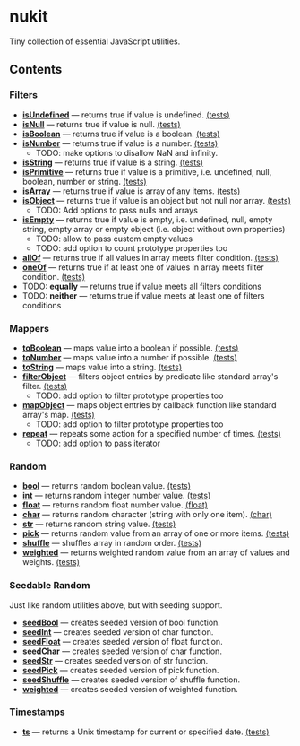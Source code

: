 # nukit

Tiny collection of essential JavaScript utilities.

## Contents

### Filters

  - [**isUndefined**](src/filters/isUndefined/index.ts) — returns true if value is undefined. [(tests)](src/filters/isUndefined/index.test.ts)
  - [**isNull**](src/filters/isNull/index.ts) — returns true if value is null. [(tests)](src/filters/isNull/index.test.ts)
  - [**isBoolean**](src/filters/isBoolean/index.ts) — returns true if value is a boolean. [(tests)](src/filters/isBoolean/index.test.ts)
  - [**isNumber**](src/filters/isNumber/index.ts) — returns true if value is a number. [(tests)](src/filters/isNumber/index.test.ts)
    - TODO: make options to disallow NaN and infinity.
  - [**isString**](src/filters/isString/index.ts) — returns true if value is a string. [(tests)](src/filters/isString/index.test.ts)
  - [**isPrimitive**](src/filters/isPrimitive/index.ts) — returns true if value is a primitive, i.e. undefined, null, boolean, number or string. [(tests)](src/filters/isPrimitive/index.test.ts)
  - [**isArray**](src/filters/isArray/index.ts) — returns true if value is array of any items. [(tests)](src/filters/isArray/index.test.ts)
  - [**isObject**](src/filters/isObject/index.ts) — returns true if value is an object but not null nor array. [(tests)](src/filters/isObject/index.test.ts)
    - TODO: Add options to pass nulls and arrays
  - [**isEmpty**](src/filters/isEmpty/index.ts) — returns true if value is empty, i.e. undefined, null, empty string, empty array or empty object (i.e. object without own properties)
    - TODO: allow to pass custom empty values
    - TODO: add option to count prototype properties too
  - [**allOf**](src/filters/allOf/index.ts) — returns true if all values in array meets filter condition. [(tests)](src/filters/allOf/index.test.ts)
  - [**oneOf**](src/filters/oneOf/index.ts) — returns true if at least one of values in array meets filter condition. [(tests)](src/filters/oneOf/index.test.ts)
  - TODO: **equally** — returns true if value meets all filters conditions
  - TODO: **neither** — returns true if value meets at least one of filters conditions

### Mappers

  - [**toBoolean**](src/mappers/toBoolean/index.ts) — maps value into a boolean if possible. [(tests)](src/mappers/toBoolean/index.test.ts)
  - [**toNumber**](src/mappers/toNumber/index.ts) — maps value into a number if possible. [(tests)](src/mappers/toNumber/index.test.ts)
  - [**toString**](src/mappers/toString/index.ts) — maps value into a string. [(tests)](src/mappers/toString/index.test.ts)
  - [**filterObject**](src/mappers/filterObject/index.ts) — filters object entries by predicate like standard array's filter. [(tests)](src/mappers/filterObject/index.test.ts)
    - TODO: add option to filter prototype properties too
  - [**mapObject**](src/mappers/mapObject/index.ts) — maps object entries by callback function like standard array's map. [(tests)](src/mappers/)
    - TODO: add option to filter prototype properties too
  - [**repeat**](src/mappers/repeat/index.ts) — repeats some action for a specified number of times. [(tests)](src/mappers/repeat/index.test.ts)
    - TODO: add option to pass iterator

### Random

  - [**bool**](src/random/bool/index.ts) — returns random boolean value. [(tests)](src/random/bool/index.test.ts)
  - [**int**](src/random/int/index.ts) — returns random integer number value. [(tests)](src/random/int/index.test.ts)
  - [**float**](src/random/float/index.ts) — returns random float number value. [(float)](src/random/float/index.test.ts)
  - [**char**](src/random/char/index.ts) — returns random character (string with only one item). [(char)](src/random/char/index.test.ts)
  - [**str**](src/random/str/index.ts) — returns random string value. [(tests)](src/random/str/index.test.ts)
  - [**pick**](src/random/pick/index.ts) — returns random value from an array of one or more items. [(tests)](src/random/pick/index.test.ts)
  - [**shuffle**](src/random/shuffle/index.ts) — shuffles array in random order. [(tests)](src/random/shuffle/index.test.ts)
  - [**weighted**](src/random/weghted/index.ts) — returns weighted random value from an array of values and weights. [(tests)](src/random/weghted/index.test.ts)

### Seedable Random

Just like random utilities above, but with seeding support.

  - [**seedBool**](src/seedable/seedBool/index.ts) — creates seeded version of bool function.
  - [**seedInt**](src/seedable/seedInt/index.ts) — creates seeded version of char function.
  - [**seedFloat**](src/seedable/seedFloat/index.ts) — creates seeded version of float function.
  - [**seedChar**](src/seedable/seedChar/index.ts) — creates seeded version of char function.
  - [**seedStr**](src/seedable/seedStr/index.ts) — creates seeded version of str function.
  - [**seedPick**](src/seedable/seedPick/index.ts) — creates seeded version of pick function.
  - [**seedShuffle**](src/seedable/seedShuffle/index.ts) — creates seeded version of shuffle function.
  - [**weighted**](src/seedable/seedWeighted/index.ts) — creates seeded version of weighted function.

### Timestamps

  - [**ts**](src/timestamps/ts/index.ts) — returns a Unix timestamp for current or specified date. [(tests)](src/timestamps/ts/index.test.ts)
